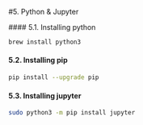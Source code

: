 #5. Python & Jupyter

#### 5.1. Installing python
```bash
brew install python3
````

#### 5.2. Installing pip

```bash
pip install --upgrade pip
```

#### 5.3. Installing jupyter

```bash
sudo python3 -m pip install jupyter
```